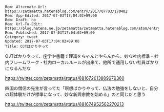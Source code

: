 ```header
Rem: Alternate-Url: https://zetamatta.hatenablog.com/entry/2017/07/03/170402
Rem: App-Edited: 2017-07-03T17:04:02+09:00
Rem: Draft: no
Rem: Url-To-Edit: https://blog.hatena.ne.jp/zetamatta/zetamatta.hatenablog.com/atom/entry/8599973812276373058
Rem: Published: 2017-07-03T17:04:02+09:00
Category: tweet
Updated: 2017-07-03T17:04:02+09:00
Title: OJTばかりやって
```
OJTばかりやって、座学や書籍で理論をちゃんとやらんから、妙な社内標準・社内フレームワーク・社内ローカルルールが出来て、他所で通用しない社員ばかりになるんだな


https://twitter.com/zetamatta/status/881672613889679360

四国の僧侶の先生が言ってた「瞑想ばかりやって、仏法の勉強をしないと、自分の超体験だけが標準になって、妙な新興宗教を始める」のと同じだと思う

https://twitter.com/zetamatta/status/881674952562270213
